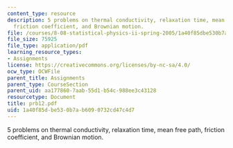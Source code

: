 ```yaml
---
content_type: resource
description: 5 problems on thermal conductivity, relaxation time, mean free path,
  friction coefficient, and Brownian motion.
file: /courses/8-08-statistical-physics-ii-spring-2005/1a40f85dbe530b7ab6090732cd47c4d7_prb12.pdf
file_size: 75925
file_type: application/pdf
learning_resource_types:
- Assignments
license: https://creativecommons.org/licenses/by-nc-sa/4.0/
ocw_type: OCWFile
parent_title: Assignments
parent_type: CourseSection
parent_uid: aa177860-7aab-55d1-b54c-988ee3c43128
resourcetype: Document
title: prb12.pdf
uid: 1a40f85d-be53-0b7a-b609-0732cd47c4d7
---
```

5 problems on thermal conductivity, relaxation time, mean free path, friction coefficient, and Brownian motion.
